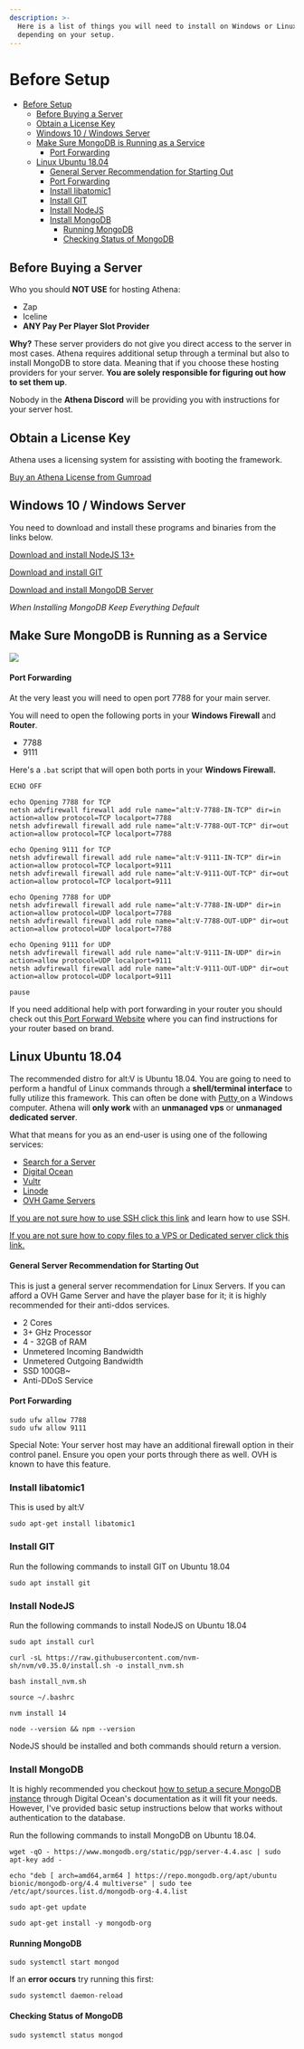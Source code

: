 ```yaml
---
description: >-
  Here is a list of things you will need to install on Windows or Linux
  depending on your setup.
---
```


# Before Setup

- [Before Setup](#before-setup)
  - [Before Buying a Server](#before-buying-a-server)
  - [Obtain a License Key](#obtain-a-license-key)
  - [Windows 10 / Windows Server](#windows-10--windows-server)
  - [Make Sure MongoDB is Running as a Service](#make-sure-mongodb-is-running-as-a-service)
      - [Port Forwarding](#port-forwarding)
  - [Linux Ubuntu 18.04](#linux-ubuntu-1804)
      - [General Server Recommendation for Starting Out](#general-server-recommendation-for-starting-out)
      - [Port Forwarding](#port-forwarding-1)
    - [Install libatomic1](#install-libatomic1)
    - [Install GIT](#install-git)
    - [Install NodeJS](#install-nodejs)
    - [Install MongoDB](#install-mongodb)
      - [Running MongoDB](#running-mongodb)
      - [Checking Status of MongoDB](#checking-status-of-mongodb)

## Before Buying a Server

Who you should **NOT USE** for hosting Athena:

* Zap
* Iceline
* **ANY Pay Per Player Slot Provider**

**Why?** These server providers do not give you direct access to the server in most cases. Athena requires additional setup through a terminal but also to install MongoDB to store data. Meaning that if you choose these hosting providers for your server. **You are solely responsible for figuring out how to set them up**.

Nobody in the **Athena Discord** will be providing you with instructions for your server host.

## Obtain a License Key

Athena uses a licensing system for assisting with booting the framework.

[Buy an Athena License from Gumroad](https://gumroad.com/products/SKpPN/)

## Windows 10 / Windows Server

You need to download and install these programs and binaries from the links below.

[Download and install NodeJS 13+](https://nodejs.org/en/download/)

[Download and install GIT](https://git-scm.com/downloads)

[Download and install MongoDB Server](https://www.mongodb.com/try/download/community)

_When Installing MongoDB Keep Everything Default_

## Make Sure MongoDB is Running as a Service

![](https://i.imgur.com/2Osus8S.png)


#### Port Forwarding

At the very least you will need to open port 7788 for your main server.

You will need to open the following ports in your **Windows Firewall** and **Router**.

* 7788
* 9111

Here's a `.bat` script that will open both ports in your **Windows Firewall.**

```text
ECHO OFF

echo Opening 7788 for TCP
netsh advfirewall firewall add rule name="alt:V-7788-IN-TCP" dir=in action=allow protocol=TCP localport=7788
netsh advfirewall firewall add rule name="alt:V-7788-OUT-TCP" dir=out action=allow protocol=TCP localport=7788

echo Opening 9111 for TCP
netsh advfirewall firewall add rule name="alt:V-9111-IN-TCP" dir=in action=allow protocol=TCP localport=9111
netsh advfirewall firewall add rule name="alt:V-9111-OUT-TCP" dir=out action=allow protocol=TCP localport=9111

echo Opening 7788 for UDP
netsh advfirewall firewall add rule name="alt:V-7788-IN-UDP" dir=in action=allow protocol=UDP localport=7788
netsh advfirewall firewall add rule name="alt:V-7788-OUT-UDP" dir=out action=allow protocol=UDP localport=7788

echo Opening 9111 for UDP
netsh advfirewall firewall add rule name="alt:V-9111-IN-UDP" dir=in action=allow protocol=UDP localport=9111
netsh advfirewall firewall add rule name="alt:V-9111-OUT-UDP" dir=out action=allow protocol=UDP localport=9111

pause
```

If you need additional help with port forwarding in your router you should check out this[ Port Forward Website](https://portforward.com/router.htm) where you can find instructions for your router based on brand.

## Linux Ubuntu 18.04

The recommended distro for alt:V is Ubuntu 18.04. You are going to need to perform a handful of Linux commands through a **shell/terminal interface** to fully utilize this framework. This can often be done with [Putty ](https://www.chiark.greenend.org.uk/~sgtatham/putty/latest.html)on a Windows computer. Athena will **only work** with an **unmanaged vps** or **unmanaged dedicated server**.

What that means for you as an end-user is using one of the following services:

* [Search for a Server](https://www.serverhunter.com/?search=III-WKN-HCH)
* [Digital Ocean](https://m.do.co/c/0a2a8f925176)
* [Vultr](https://www.vultr.com/?ref=8765742)
* [Linode](https://www.linode.com/?r=c47f0e725298f2f75972a9750cedb2e0decc3046)
* [OVH Game Servers](https://us.ovhcloud.com/bare-metal/game/prices/)

[If you are not sure how to use SSH click this link](https://www.youtube.com/watch?v=pWDHUlvcAsg) and learn how to use SSH.

[If you are not sure how to copy files to a VPS or Dedicated server click this link.](https://www.youtube.com/watch?v=w1Tqr7Wk5aU)

#### General Server Recommendation for Starting Out

This is just a general server recommendation for Linux Servers. If you can afford a OVH Game Server and have the player base for it; it is highly recommended for their anti-ddos services.

* 2 Cores
* 3+ GHz Processor
* 4 - 32GB of RAM
* Unmetered Incoming Bandwidth
* Unmetered Outgoing Bandwidth
* SSD 100GB~
* Anti-DDoS Service

#### Port Forwarding

```text
sudo ufw allow 7788
sudo ufw allow 9111
```

Special Note: Your server host may have an additional firewall option in their control panel. Ensure you open your ports through there as well. OVH is known to have this feature.

### Install libatomic1

This is used by alt:V

```text
sudo apt-get install libatomic1
```

### Install GIT

Run the following commands to install GIT on Ubuntu 18.04

```text
sudo apt install git
```

### Install NodeJS

Run the following commands to install NodeJS on Ubuntu 18.04

```text
sudo apt install curl
```

```text
curl -sL https://raw.githubusercontent.com/nvm-sh/nvm/v0.35.0/install.sh -o install_nvm.sh
```

```text
bash install_nvm.sh
```

```text
source ~/.bashrc
```

```text
nvm install 14
```

```text
node --version && npm --version
```

NodeJS should be installed and both commands should return a version.

### Install MongoDB

It is highly recommended you checkout [how to setup a secure MongoDB instance](https://www.digitalocean.com/community/tutorials/how-to-install-and-secure-mongodb-on-ubuntu-16-04) through Digital Ocean's documentation as it will fit your needs. However, I've provided basic setup instructions below that works without authentication to the database.

Run the following commands to install MongoDB on Ubuntu 18.04.

```text
wget -qO - https://www.mongodb.org/static/pgp/server-4.4.asc | sudo apt-key add -
```

```text
echo "deb [ arch=amd64,arm64 ] https://repo.mongodb.org/apt/ubuntu bionic/mongodb-org/4.4 multiverse" | sudo tee /etc/apt/sources.list.d/mongodb-org-4.4.list
```

```text
sudo apt-get update
```

```text
sudo apt-get install -y mongodb-org
```

#### Running MongoDB

```text
sudo systemctl start mongod
```

If an **error occurs** try running this first:

```text
sudo systemctl daemon-reload
```

#### Checking Status of MongoDB

```text
sudo systemctl status mongod
```

